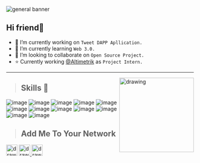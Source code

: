 <!-- ![Tweet Banner_auto_x2](https://user-images.githubusercontent.com/76846980/164914612-61bfc527-b281-42b7-9db2-26d196f2d7ba.jpg)
 -->
 ![general banner](https://user-images.githubusercontent.com/76846980/164918155-97d60adc-131c-4ed8-9541-b2b54b59e0fc.png)


## Hi friend👋


- 🔭 I’m currently working on `Tweet DAPP Apllication.`
- 🌱 I’m currently learning `Web 3.0.`
- 👯 I’m looking to collaborate on `Open Source Project.`
- ⭐ Currently working [@Altimetrik](http://altimetrik.com) as `Project Intern.`


***

<img src="https://user-images.githubusercontent.com/76846980/164914722-80f5aa4b-f7c1-4be7-aedc-346359545058.gif" align="right" alt="drawing" width="200"/>


> ## **Skills 🚀**



![image](https://img.shields.io/badge/HTML5-E34F26?style=for-the-badge&logo=html5&logoColor=white)
![image](https://img.shields.io/badge/CSS3-1572B6?style=for-the-badge&logo=css3&logoColor=white)
![image](https://img.shields.io/badge/Tailwind_CSS-38B2AC?style=for-the-badge&logo=tailwind-css&logoColor=white)
![image](https://img.shields.io/badge/Sass-CC6699?style=for-the-badge&logo=sass&logoColor=white) 
![image](https://img.shields.io/badge/JavaScript-323330?style=for-the-badge&logo=javascript&logoColor=F7DF1E)
![image](https://img.shields.io/badge/React-20232A?style=for-the-badge&logo=react&logoColor=61DAFB)
 ![image]( https://img.shields.io/badge/next.js-000000?style=for-the-badge&logo=nextdotjs&logoColor=white)
 ![image](https://img.shields.io/badge/Node.js-339933?style=for-the-badge&logo=nodedotjs&logoColor=white)
![image](https://img.shields.io/badge/Express.js-000000?style=for-the-badge&logo=express&logoColor=white)
![image](https://img.shields.io/badge/MongoDB-4EA94B?style=for-the-badge&logo=mongodb&logoColor=white)
![image](https://img.shields.io/badge/firebase-ffca28?style=for-the-badge&logo=firebase&logoColor=black)
![image](https://img.shields.io/badge/GIT-E44C30?style=for-the-badge&logo=git&logoColor=white)

> ## **Add Me To Your Network**

<a href="https://twitter.com/Chetan_B_B"><img src="https://user-images.githubusercontent.com/76846980/164928220-70c58596-c85c-4875-b9d2-b9fc344c9f60.png" alt="drawing" width="30"/></a> 
<a href="https://www.linkedin.com/in/chetan-bb/"><img src="https://user-images.githubusercontent.com/76846980/164928432-49e55817-59a3-46b4-a954-2ab34743bf38.png" alt="drawing" width="30"/> </a>
<img src="https://user-images.githubusercontent.com/76846980/164933693-549bc33a-1ebf-4d12-804e-a07d71af00e7.png" alt="drawing" width="30"/>


